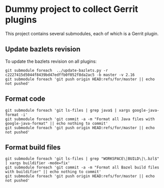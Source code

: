 # Dummy project to collect Gerrit plugins

This project contains several submodules, each of which is a Gerrit plugin.

## Update bazlets revision

To update the bazlets revision on all plugins:

```
git submodule foreach  ../update-bazlets.py -r c2227415d5044f8439bd47edffb0f052f8da2ac5 -b master -v 2.16
git submodule foreach 'git push origin HEAD:refs/for/master || echo not pushed'
```

## Format code

```
git submodule foreach 'git ls-files | grep java$ | xargs google-java-format -i'
git submodule foreach 'git commit -a -m "Format all Java files with google-java-format" || echo nothing to commit'
git submodule foreach 'git push origin HEAD:refs/for/master || echo not pushed'
```

## Format build files

```
git submodule foreach 'git ls-files | grep "WORKSPACE\|BUILD\|\.bzl$" | xargs buildifier -mode=fix'
git submodule foreach 'git commit -a -m "Format all Bazel build files with buildifier" || echo nothing to commit'
git submodule foreach 'git push origin HEAD:refs/for/master || echo not pushed'
```

